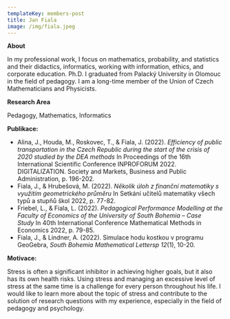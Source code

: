 ```yaml
---
templateKey: members-post
title: Jan Fiala
image: /img/fiala.jpeg
---
```

**About**

In my professional work, I focus on mathematics, probability, and statistics and their didactics, informatics, working with information, ethics, and corporate education. Ph.D. I graduated from Palacký University in Olomouc in the field of pedagogy. I am a long-time member of the Union of Czech Mathematicians and Physicists.

**Research Area**

P﻿edagogy, Mathematics, Informatics



**Publikace:**

* Alina, J., Houda, M., Roskovec, T., & Fiala, J. (2022). *Efficiency of public transportation in the Czech Republic during the start of the crisis of 2020 studied by the DEA methods* In Proceedings of the 16th International Scientific Conference INPROFORUM 2022. DIGITALIZATION. Society and Markets, Business and Public Administration, p. 196-202. 
* Fiala, J., & Hrubešová, M. (2022). *Několik úloh z finanční matematiky s využitím geometrického průměru* In Setkání učitelů matematiky všech typů a stupňů škol 2022, p. 77-82.
* Friebel, L., & Fiala, L. (2022). *Pedagogical Performance Modelling at the Faculty of Economics of the University of South Bohemia – Case Study* In 40th International Conference Mathematical Methods in Economics 2022, p. 79-85.
* Fiala, J., & Lindner, A. (2022). Simulace hodu kostkou v programu GeoGebra, *South Bohemia Mathematical Lettersp 12*(1), 10-20.

**Motivace:**

Stress is often a significant inhibitor in achieving higher goals, but it also has its own health risks. Using stress and managing an excessive level of stress at the same time is a challenge for every person throughout his life. I would like to learn more about the topic of stress and contribute to the solution of research questions with my experience, especially in the field of pedagogy and psychology.

<!--EndFragment-->